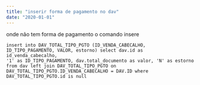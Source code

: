 ```yaml
---
title: "inserir forma de pagamento no dav"
date: "2020-01-01"
---
```

onde não tem forma de pagamento o comando insere

<code>insert into DAV_TOTAL_TIPO_PGTO (ID_VENDA_CABECALHO, ID_TIPO_PAGAMENTO, VALOR, estorno)
select dav.id as id_venda_cabecalho, '1' as ID_TIPO_PAGAMENTO, dav.total_documento as
valor, 'N' as estorno from dav
left join DAV_TOTAL_TIPO_PGTO on DAV_TOTAL_TIPO_PGTO.ID_VENDA_CABECALHO = DAV.ID
where DAV_TOTAL_TIPO_PGTO.id is null
</code>